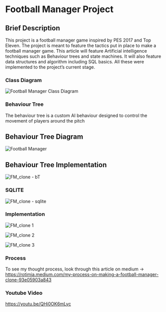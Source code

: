 # Football Manager Project


## Brief Description

This project is a football manager game inspired by PES 2017 and Top Eleven. The project is meant to feature the tactics put in place to make a football manager game. This article will feature Artificial intelligence techniques such as Behaviour trees and state machines. It will also feature data structures and algorithm including SQL basics. All these were implemented to the project’s current stage.

### Class Diagram

![Football Manager Class Diagram ](https://user-images.githubusercontent.com/53413092/189932003-d277cfec-d8dd-4fdf-8d73-eaae94975af2.png)

### Behaviour Tree
The behaviour tree is a custom AI behaviour designed to control the movement of players around the pitch

## Behaviour Tree Diagram
![Football Manager](https://github.com/user-attachments/assets/490c0247-1944-4735-8a36-ee4f5de434d4)

## Behaviour Tree Implementation
![FM_clone - bT](https://user-images.githubusercontent.com/53413092/185654892-f1060bd6-4dc5-44bd-938f-37da3f4d1508.png)

### SQLITE

![FM_clone - sqlite](https://user-images.githubusercontent.com/53413092/185654907-b0ade895-76b8-4dcb-bb3a-1d5716a3bc65.png)

### Implementation

![FM_clone 1](https://user-images.githubusercontent.com/53413092/185654922-0fcbe708-369c-4d9d-8a11-b3a5ad2315dc.png)

![FM_clone 2](https://user-images.githubusercontent.com/53413092/185654927-42254970-b5a2-458d-8544-09159da6dc43.png)

![FM_clone 3](https://user-images.githubusercontent.com/53413092/185654931-768cdde2-fe9a-4311-b6b5-1f57d050bbed.png)

### Process

To see my thought process, look through this article on medium -> https://rotimia.medium.com/my-process-on-making-a-football-manager-clone-93e05903a843

### Youtube Video

https://youtu.be/QHi0OK6mLyc
